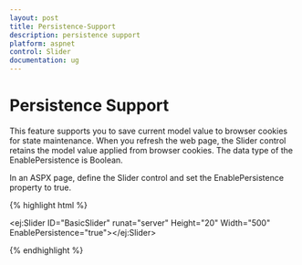 ```yaml
---
layout: post
title: Persistence-Support
description: persistence support
platform: aspnet
control: Slider
documentation: ug
---
```


# Persistence Support

This feature supports you to save current model value to browser cookies for state maintenance. When you refresh the web page, the Slider control retains the model value applied from browser cookies. The data type of the EnablePersistence is Boolean.

In an ASPX page, define the Slider control and set the EnablePersistence property to true. 

{% highlight html %}



<ej:Slider ID="BasicSlider" runat="server" Height="20" Width="500" EnablePersistence="true"></ej:Slider>





{% endhighlight %}



